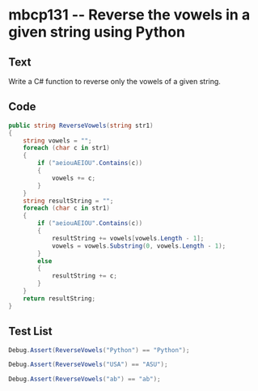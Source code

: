 # mbcp131 -- Reverse the vowels in a given string using Python

## Text

Write a C# function to reverse only the vowels of a given string.

## Code

```csharp
public string ReverseVowels(string str1)
{
    string vowels = "";
    foreach (char c in str1)
    {
        if ("aeiouAEIOU".Contains(c))
        {
            vowels += c;
        }
    }
    string resultString = "";
    foreach (char c in str1)
    {
        if ("aeiouAEIOU".Contains(c))
        {
            resultString += vowels[vowels.Length - 1];
            vowels = vowels.Substring(0, vowels.Length - 1);
        }
        else
        {
            resultString += c;
        }
    }
    return resultString;
}
```

## Test List

```csharp
Debug.Assert(ReverseVowels("Python") == "Python");
```

```csharp
Debug.Assert(ReverseVowels("USA") == "ASU");
```

```csharp
Debug.Assert(ReverseVowels("ab") == "ab");
```
